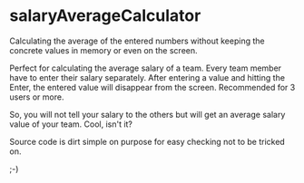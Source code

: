 # salaryAverageCalculator

Calculating the average of the entered numbers without keeping the concrete values in memory or even on the screen.

Perfect for calculating the average salary of a team.
Every team member have to enter their salary separately. 
After entering a value and hitting the Enter, the entered value will disappear from the screen.
Recommended for 3 users or more.

So, you will not tell your salary to the others but will get an average salary value of your team.
Cool, isn't it?

Source code is dirt simple on purpose for easy checking not to be tricked on.

;-)
